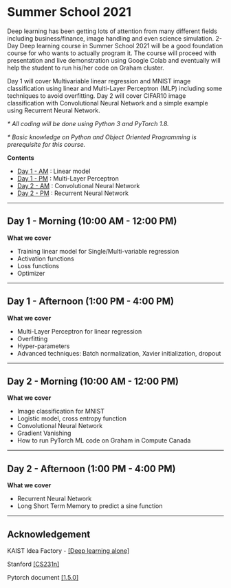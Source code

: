 # Summer School 2021

Deep learning has been getting lots of attention from many different fields including business/finance, image handling and even science simulation. 2-Day Deep learning course in Summer School 2021 will be a good foundation course for who wants to actually program it. The course will proceed with presentation and live demonstration using Google Colab and eventually will help the student to run his/her code on Graham cluster. 

Day 1 will cover Multivariable linear regression and MNIST image classification using linear and Multi-Layer Perceptron (MLP) including some techniques to avoid overfitting. Day 2 will cover CIFAR10 image classification with Convolutional Neural Network and a simple example using Recurrent Neural Network. 

_* All coding will be done using Python 3 and PyTorch 1.8._

_* Basic knowledge on Python and Object Oriented Programming is prerequisite for this course._

**Contents**
* [Day 1 - AM](https://github.com/isaacyeSN/SS2021/tree/main/Day1AM) : Linear model
* [Day 1 - PM](https://github.com/isaacyeSN/SS2021/tree/main/Day1PM) : Multi-Layer Perceptron
* [Day 2 - AM](https://github.com/isaacyeSN/SS2021/tree/main/Day2AM) : Convolutional Neural Network
* [Day 2 - PM](https://github.com/isaacyeSN/SS2021/tree/main/Day2PM) : Recurrent Neural Network

----
## Day 1 - Morning (10:00 AM - 12:00 PM)

**What we cover**
* Training linear model for Single/Multi-variable regression
* Activation functions
* Loss functions
* Optimizer


---
## Day 1 - Afternoon (1:00 PM - 4:00 PM)

**What we cover**
* Multi-Layer Perceptron for linear regression
* Overfitting
* Hyper-parameters
* Advanced techniques: Batch normalization, Xavier initialization, dropout

---
## Day 2 - Morning (10:00 AM - 12:00 PM)

**What we cover**
* Image classification for MNIST
* Logistic model, cross entropy function
* Convolutional Neural Network
* Gradient Vanishing
* How to run PyTorch ML code on Graham in Compute Canada

---
## Day 2 - Afternoon (1:00 PM - 4:00 PM)

**What we cover**
* Recurrent Neural Network
* Long Short Term Memory to predict a sine function

---
## Acknowledgement

KAIST Idea Factory - [[Deep learning alone]](https://github.com/heartcored98/Standalone-DeepLearning)

Stanford [[CS231n]](http://cs231n.stanford.edu/)

Pytorch document [[1.5.0]](https://pytorch.org/docs/stable/index.html)

